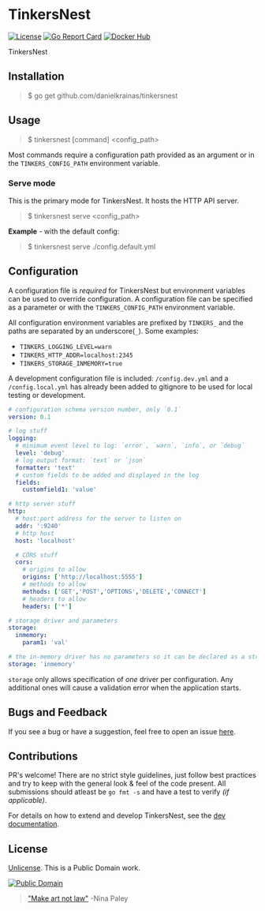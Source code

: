 # TinkersNest

[![License](https://img.shields.io/badge/license-Unlicense-blue.svg?style=flat)](UNLICENSE) [![Go Report Card](https://goreportcard.com/badge/github.com/danielkrainas/tinkersnest)](https://goreportcard.com/report/github.com/danielkrainas/tinkersnest) [![Docker Hub](https://img.shields.io/docker/pulls/dakr/tinkersnest.svg?style=flat)](https://hub.docker.com/r/dakr/tinkersnest/)

TinkersNest

## Installation

> $ go get github.com/danielkrainas/tinkersnest

## Usage

> $ tinkersnest [command] <config_path>

Most commands require a configuration path provided as an argument or in the `TINKERS_CONFIG_PATH` environment variable. 

### Serve mode

This is the primary mode for TinkersNest. It hosts the HTTP API server.

> $ tinkersnest serve <config_path>

**Example** - with the default config:

> $ tinkersnest serve ./config.default.yml

## Configuration

A configuration file is *required* for TinkersNest but environment variables can be used to override configuration. A configuration file can be specified as a parameter or with the `TINKERS_CONFIG_PATH` environment variable. 

All configuration environment variables are prefixed by `TINKERS_` and the paths are separated by an underscore(`_`). Some examples:

- `TINKERS_LOGGING_LEVEL=warn`
- `TINKERS_HTTP_ADDR=localhost:2345`
- `TINKERS_STORAGE_INMEMORY=true`

A development configuration file is included: `/config.dev.yml` and a `/config.local.yml` has already been added to gitignore to be used for local testing or development.

```yaml
# configuration schema version number, only `0.1`
version: 0.1

# log stuff
logging:
  # minimum event level to log: `error`, `warn`, `info`, or `debug`
  level: 'debug'
  # log output format: `text` or `json`
  formatter: 'text'
  # custom fields to be added and displayed in the log
  fields:
    customfield1: 'value'

# http server stuff
http:
  # host:port address for the server to listen on
  addr: ':9240'
  # http host
  host: 'localhost'

  # CORS stuff
  cors:
    # origins to allow
    origins: ['http://localhost:5555']
    # methods to allow
    methods: ['GET','POST','OPTIONS','DELETE','CONNECT']
    # headers to allow
    headers: ['*']

# storage driver and parameters
storage:
  inmemory:
    param1: 'val'

# the in-memory driver has no parameters so it can be declared as a string
storage: 'inmemory'
```

`storage` only allows specification of *one* driver per configuration. Any additional ones will cause a validation error when the application starts.

## Bugs and Feedback

If you see a bug or have a suggestion, feel free to open an issue [here](https://github.com/danielkrainas/tinkersnest/issues).

## Contributions

PR's welcome! There are no strict style guidelines, just follow best practices and try to keep with the general look & feel of the code present. All submissions should atleast be `go fmt -s` and have a test to verify *(if applicable)*.

For details on how to extend and develop TinkersNest, see the [dev documentation](docs/development/).

## License

[Unlicense](http://unlicense.org/UNLICENSE). This is a Public Domain work. 

[![Public Domain](https://licensebuttons.net/p/mark/1.0/88x31.png)](http://questioncopyright.org/promise)

> ["Make art not law"](http://questioncopyright.org/make_art_not_law_interview) -Nina Paley